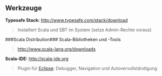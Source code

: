 ## Werkzeuge

**Typesafe Stack:**
http://www.typesafe.com/stack/download
> Installiert Scala und SBT im System (setze Admin-Rechte voraus)

###Scala Distribution###
Scala-Bibliotheken und -Tools
> http://www.scala-lang.org/downloads

**Scala-IDE:**
http://scala-ide.org
> Plugin für [Eclipse](http://eclipse.org/): Debugger, Navigation und Autovervollständigung